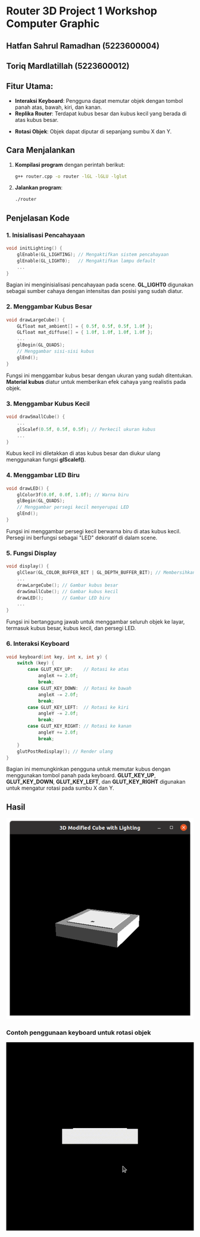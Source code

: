 # Router 3D Project 1 Workshop Computer Graphic

## Hatfan Sahrul Ramadhan (5223600004)
## Toriq Mardlatillah (5223600012)


## Fitur Utama:
<!-- - **Pencahayaan 3D**: Program ini menggunakan pencahayaan `GL_LIGHT0` untuk menambah efek cahaya pada kubus. -->
- **Interaksi Keyboard**: Pengguna dapat memutar objek dengan tombol panah atas, bawah, kiri, dan kanan.
- **Replika Router**: Terdapat kubus besar dan kubus kecil yang berada di atas kubus besar.
<!-- - **Efek LED**: Sebuah persegi kecil berwarna biru menyerupai LED berada di atas kubus kecil. -->
- **Rotasi Objek**: Objek dapat diputar di sepanjang sumbu X dan Y.


## Cara Menjalankan
1. **Kompilasi program** dengan perintah berikut:
   ```bash
   g++ router.cpp -o router -lGL -lGLU -lglut
   ```
2. **Jalankan program**:
   ```bash
   ./router
   ```

## Penjelasan Kode

### 1. **Inisialisasi Pencahayaan**
```cpp
void initLighting() {
    glEnable(GL_LIGHTING); // Mengaktifkan sistem pencahayaan
    glEnable(GL_LIGHT0);   // Mengaktifkan lampu default
    ...
}
```
Bagian ini menginisialisasi pencahayaan pada scene. **GL_LIGHT0** digunakan sebagai sumber cahaya dengan intensitas dan posisi yang sudah diatur.

### 2. **Menggambar Kubus Besar**
```cpp
void drawLargeCube() {
    GLfloat mat_ambient[] = { 0.5f, 0.5f, 0.5f, 1.0f };
    GLfloat mat_diffuse[] = { 1.0f, 1.0f, 1.0f, 1.0f };
    ...
    glBegin(GL_QUADS);
    // Menggambar sisi-sisi kubus
    glEnd();
}
```
Fungsi ini menggambar kubus besar dengan ukuran yang sudah ditentukan. **Material kubus** diatur untuk memberikan efek cahaya yang realistis pada objek.

### 3. **Menggambar Kubus Kecil**
```cpp
void drawSmallCube() {
    ...
    glScalef(0.5f, 0.5f, 0.5f); // Perkecil ukuran kubus
    ...
}
```
Kubus kecil ini diletakkan di atas kubus besar dan diukur ulang menggunakan fungsi **glScalef()**.

### 4. **Menggambar LED Biru**
```cpp
void drawLED() {
    glColor3f(0.0f, 0.0f, 1.0f); // Warna biru
    glBegin(GL_QUADS);
    // Menggambar persegi kecil menyerupai LED
    glEnd();
}
```
Fungsi ini menggambar persegi kecil berwarna biru di atas kubus kecil. Persegi ini berfungsi sebagai "LED" dekoratif di dalam scene.

### 5. **Fungsi Display**
```cpp
void display() {
    glClear(GL_COLOR_BUFFER_BIT | GL_DEPTH_BUFFER_BIT); // Membersihkan buffer
    ...
    drawLargeCube(); // Gambar kubus besar
    drawSmallCube(); // Gambar kubus kecil
    drawLED();       // Gambar LED biru
    ...
}
```
Fungsi ini bertanggung jawab untuk menggambar seluruh objek ke layar, termasuk kubus besar, kubus kecil, dan persegi LED.

### 6. **Interaksi Keyboard**
```cpp
void keyboard(int key, int x, int y) {
    switch (key) {
        case GLUT_KEY_UP:    // Rotasi ke atas
            angleX += 2.0f;
            break;
        case GLUT_KEY_DOWN:  // Rotasi ke bawah
            angleX -= 2.0f;
            break;
        case GLUT_KEY_LEFT:  // Rotasi ke kiri
            angleY -= 2.0f;
            break;
        case GLUT_KEY_RIGHT: // Rotasi ke kanan
            angleY += 2.0f;
            break;
    }
    glutPostRedisplay(); // Render ulang
}
```
Bagian ini memungkinkan pengguna untuk memutar kubus dengan menggunakan tombol panah pada keyboard. **GLUT_KEY_UP**, **GLUT_KEY_DOWN**, **GLUT_KEY_LEFT**, dan **GLUT_KEY_RIGHT** digunakan untuk mengatur rotasi pada sumbu X dan Y.

## Hasil
![Output Program](hasil.png)
### Contoh penggunaan keyboard untuk rotasi objek
![GIF Fitur Keyboard](hasil.gif)
